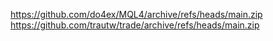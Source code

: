 https://github.com/do4ex/MQL4/archive/refs/heads/main.zip
https://github.com/trautw/trade/archive/refs/heads/main.zip
